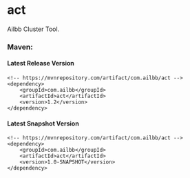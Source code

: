 # act
Ailbb Cluster Tool.

### Maven:

#### Latest Release Version
```
<!-- https://mvnrepository.com/artifact/com.ailbb/act -->
<dependency>
    <groupId>com.ailbb</groupId>
    <artifactId>act</artifactId>
    <version>1.2</version>
</dependency>
```

#### Latest Snapshot Version
```
<!-- https://mvnrepository.com/artifact/com.ailbb/act -->
<dependency>
    <groupId>com.ailbb</groupId>
    <artifactId>act</artifactId>
    <version>1.0-SNAPSHOT</version>
</dependency>
```